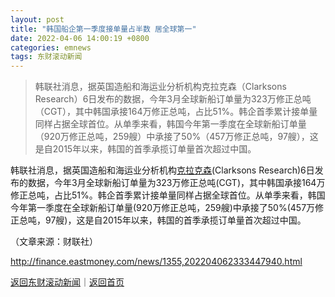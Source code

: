 ```yaml
---
layout: post
title: "韩国船企第一季度接单量占半数 居全球第一"
date: 2022-04-06 14:00:19 +0800
categories: emnews
tags: 东财滚动新闻
---
```

> 韩联社消息，据英国造船和海运业分析机构克拉克森（Clarksons Research）6日发布的数据，今年3月全球新船订单量为323万修正总吨（CGT），其中韩国承接164万修正总吨，占比51%。韩企首季累计接单量同样占据全球首位。从单季来看，韩国今年第一季度在全球新船订单量（920万修正总吨，259艘）中承接了50%（457万修正总吨，97艘），这是自2015年以来，韩国的首季承揽订单量首次超过中国。

<p>韩联社消息，据英国造船和海运业分析机构<span id="Info.155.CKN"><a href="http://quote.eastmoney.com/unify/r/155.CKN" class="keytip" data-code="155,CKN">克拉克森</a></span>(Clarksons Research)6日发布的数据，今年3月全球新船订单量为323万修正总吨(CGT)，其中韩国承接164万修正总吨，占比51%。韩企首季累计接单量同样占据全球首位。从单季来看，韩国今年第一季度在全球新船订单量(920万修正总吨，259艘)中承接了50%(457万修正总吨，97艘)，这是自2015年以来，韩国的首季承揽订单量首次超过中国。</p><p class="em_media">（文章来源：财联社）</p>

<http://finance.eastmoney.com/news/1355,202204062333447940.html>

[返回东财滚动新闻](//finews.withounder.com/emnews/)｜[返回首页](//finews.withounder.com/)
